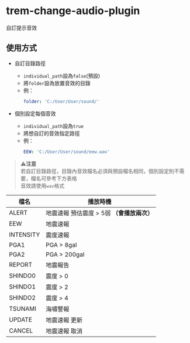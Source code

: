 # trem-change-audio-plugin
自訂提示音效

## 使用方式

- 自訂目錄路徑
    - `individual_path`設為`false`(預設)
    - 將`folder`設為放置音效的目錄
    - 例：
	    ```yaml
	    folder: 'C:/User/User/sound/'
	    ```
    
- 個別設定每個音效
    - `individual_path`設為`true`
    - 將想自訂的音效指定路徑
    - 例：
	    ```yaml
	    EEW: 'C:/User/User/sound/eew.wav'
	    ```

>**⚠️注意**  
>若自訂目錄路徑，目錄內音效檔名必須與預設檔名相同，個別設定則不需要，檔名可參考下方表格  
>音效請使用`wav`格式

| 檔名 | 播放時機 |
|--|--|
| ALERT | 地震速報 預估震度 > 5弱 **（會播放兩次）** |
| EEW | 地震速報 |
| INTENSITY | 震度速報 |
| PGA1 | PGA > 8gal |
| PGA2 | PGA > 200gal |
| REPORT | 地震報告 |
| SHINDO0 | 震度 > 0 |
| SHINDO1 | 震度 > 2 |
| SHINDO2 | 震度 > 4 |
| TSUNAMI | 海嘯警報 |
| UPDATE | 地震速報 更新 |
| CANCEL | 地震速報 取消 |
